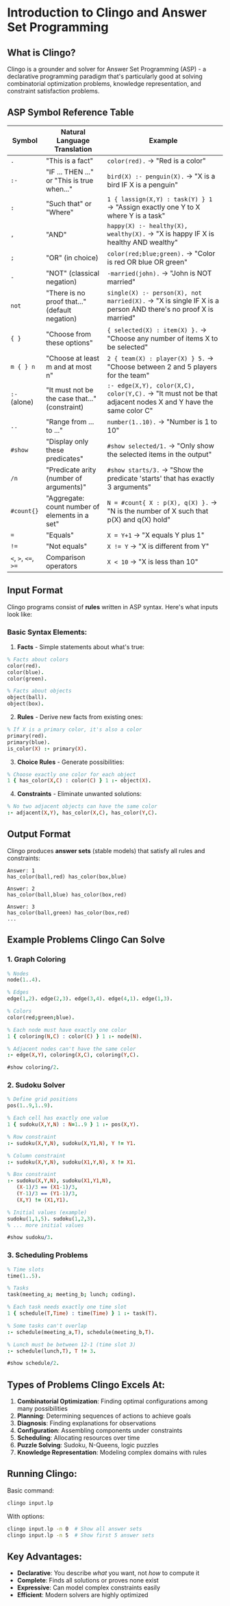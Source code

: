 # Introduction to Clingo and Answer Set Programming

## What is Clingo?

Clingo is a grounder and solver for Answer Set Programming (ASP) - a declarative programming paradigm that's particularly good at solving combinatorial optimization problems, knowledge representation, and constraint satisfaction problems.

## ASP Symbol Reference Table


| Symbol               | Natural Language Translation                   | Example                                                                                                       |
| ---------------------- | ------------------------------------------------ | --------------------------------------------------------------------------------------------------------------- |
| `.`                  | "This is a fact"                               | `color(red).` → "Red is a color"                                                                             |
| `:-`                 | "IF ... THEN ..." or "This is true when..."    | `bird(X) :- penguin(X).` → "X is a bird IF X is a penguin"                                                   |
| `:`                  | "Such that" or "Where"                         | `1 { lassign(X,Y) : task(Y) } 1` → "Assign exactly one Y to X where Y is a task"                             |
| `,`                  | "AND"                                          | `happy(X) :- healthy(X), wealthy(X).` → "X is happy IF X is healthy AND wealthy"                             |
| `;`                  | "OR" (in choice)                               | `color(red;blue;green).` → "Color is red OR blue OR green"                                                   |
| `-`                  | "NOT" (classical negation)                     | `-married(john).` → "John is NOT married"                                                                    |
| `not`                | "There is no proof that..." (default negation) | `single(X) :- person(X), not married(X).` → "X is single IF X is a person AND there's no proof X is married" |
| `{ }`                | "Choose from these options"                    | `{ selected(X) : item(X) }.` → "Choose any number of items X to be selected"                                 |
| `m { } n`            | "Choose at least m and at most n"              | `2 { team(X) : player(X) } 5.` → "Choose between 2 and 5 players for the team"                               |
| `:-` (alone)         | "It must not be the case that..." (constraint) | `:- edge(X,Y), color(X,C), color(Y,C).` → "It must not be that adjacent nodes X and Y have the same color C" |
| `..`                 | "Range from ... to ..."                        | `number(1..10).` → "Number is 1 to 10"                                                                       |
| `#show`              | "Display only these predicates"                | `#show selected/1.` → "Only show the selected items in the output"                                           |
| `/n`                 | "Predicate arity (number of arguments)"        | `#show starts/3.` → "Show the predicate 'starts' that has exactly 3 arguments"                               |
| `#count{}`           | "Aggregate: count number of elements in a set" | `N = #count{ X : p(X), q(X) }.` → "N is the number of X such that p(X) and q(X) hold"                        |
| `=`                  | "Equals"                                       | `X = Y+1` → "X equals Y plus 1"                                                                              |
| `!=`                 | "Not equals"                                   | `X != Y` → "X is different from Y"                                                                           |
| `<`, `>`, `<=`, `>=` | Comparison operators                           | `X < 10` → "X is less than 10"                                                                               |

## Input Format

Clingo programs consist of **rules** written in ASP syntax. Here's what inputs look like:

### Basic Syntax Elements:

1. **Facts** - Simple statements about what's true:

```prolog
% Facts about colors
color(red).
color(blue).
color(green).

% Facts about objects
object(ball).
object(box).
```

2. **Rules** - Derive new facts from existing ones:

```prolog
% If X is a primary color, it's also a color
primary(red).
primary(blue).
is_color(X) :- primary(X).
```

3. **Choice Rules** - Generate possibilities:

```prolog
% Choose exactly one color for each object
1 { has_color(X,C) : color(C) } 1 :- object(X).
```

4. **Constraints** - Eliminate unwanted solutions:

```prolog
% No two adjacent objects can have the same color
:- adjacent(X,Y), has_color(X,C), has_color(Y,C).
```

## Output Format

Clingo produces **answer sets** (stable models) that satisfy all rules and constraints:

```
Answer: 1
has_color(ball,red) has_color(box,blue)

Answer: 2
has_color(ball,blue) has_color(box,red)

Answer: 3
has_color(ball,green) has_color(box,red)
...
```

## Example Problems Clingo Can Solve

### 1. **Graph Coloring**

```prolog
% Nodes
node(1..4).

% Edges
edge(1,2). edge(2,3). edge(3,4). edge(4,1). edge(1,3).

% Colors
color(red;green;blue).

% Each node must have exactly one color
1 { coloring(N,C) : color(C) } 1 :- node(N).

% Adjacent nodes can't have the same color
:- edge(X,Y), coloring(X,C), coloring(Y,C).

#show coloring/2.
```

### 2. **Sudoku Solver**

```prolog
% Define grid positions
pos(1..9,1..9).

% Each cell has exactly one value
1 { sudoku(X,Y,N) : N=1..9 } 1 :- pos(X,Y).

% Row constraint
:- sudoku(X,Y,N), sudoku(X,Y1,N), Y != Y1.

% Column constraint  
:- sudoku(X,Y,N), sudoku(X1,Y,N), X != X1.

% Box constraint
:- sudoku(X,Y,N), sudoku(X1,Y1,N), 
   (X-1)/3 == (X1-1)/3, 
   (Y-1)/3 == (Y1-1)/3, 
   (X,Y) != (X1,Y1).

% Initial values (example)
sudoku(1,1,5). sudoku(1,2,3).
% ... more initial values

#show sudoku/3.
```

### 3. **Scheduling Problems**

```prolog
% Time slots
time(1..5).

% Tasks
task(meeting_a; meeting_b; lunch; coding).

% Each task needs exactly one time slot
1 { schedule(T,Time) : time(Time) } 1 :- task(T).

% Some tasks can't overlap
:- schedule(meeting_a,T), schedule(meeting_b,T).

% Lunch must be between 12-1 (time slot 3)
:- schedule(lunch,T), T != 3.

#show schedule/2.
```

## Types of Problems Clingo Excels At:

1. **Combinatorial Optimization**: Finding optimal configurations among many possibilities
2. **Planning**: Determining sequences of actions to achieve goals
3. **Diagnosis**: Finding explanations for observations
4. **Configuration**: Assembling components under constraints
5. **Scheduling**: Allocating resources over time
6. **Puzzle Solving**: Sudoku, N-Queens, logic puzzles
7. **Knowledge Representation**: Modeling complex domains with rules

## Running Clingo:

Basic command:

```bash
clingo input.lp
```

With options:

```bash
clingo input.lp -n 0  # Show all answer sets
clingo input.lp -n 5  # Show first 5 answer sets
```

## Key Advantages:

- **Declarative**: You describe *what* you want, not *how* to compute it
- **Complete**: Finds all solutions or proves none exist
- **Expressive**: Can model complex constraints easily
- **Efficient**: Modern solvers are highly optimized
